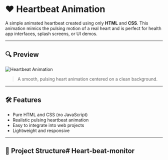 # ❤️ Heartbeat Animation

A simple animated heartbeat created using only **HTML** and **CSS**. This animation mimics the pulsing motion of a real heart and is perfect for health app interfaces, splash screens, or UI demos.

---

## 🔍 Preview

![Heartbeat Animation](https://user-images.githubusercontent.com/your-image-link.gif)

> A smooth, pulsing heart animation centered on a clean background.

---

## 🛠️ Features

- Pure HTML and CSS (no JavaScript)
- Realistic pulsing heartbeat animation
- Easy to integrate into web projects
- Lightweight and responsive

---

## 📁 Project Structure# Heart-beat-monitor
